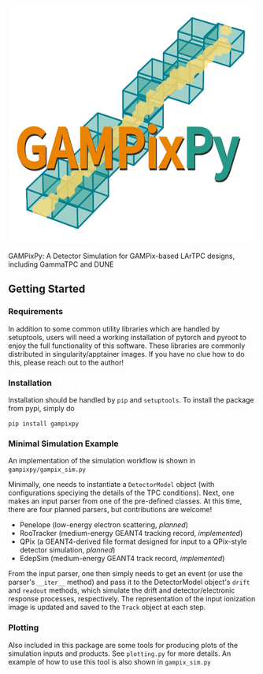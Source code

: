 <img alt="GAMPixPy" src="docs/gampixpy_logo.png" height="480" />

GAMPixPy: A Detector Simulation for GAMPix-based LArTPC designs, including GammaTPC and DUNE

## Getting Started

### Requirements

In addition to some common utility libraries which are handled by setuptools, users will need a working installation of pytorch and pyroot to enjoy the full functionality of this software.  These libraries are commonly distributed in singularity/apptainer images.  If you have no clue how to do this, please reach out to the author!

### Installation

Installation should be handled by `pip` and `setuptools`.  To install the package from pypi, simply do

```
pip install gampixpy
```

### Minimal Simulation Example

An implementation of the simulation workflow is shown in `gampixpy/gampix_sim.py`

Minimally, one needs to instantiate a `DetectorModel` object (with configurations speciying the details of the TPC conditions).  Next, one makes an input parser from one of the pre-defined classes.  At this time, there are four planned parsers, but contributions are welcome!

  - Penelope (low-energy electron scattering, *planned*)
  - RooTracker (medium-energy GEANT4 tracking record, *implemented*)
  - QPix (a GEANT4-derived file format designed for input to a QPix-style detector simulation, *planned*)
  - EdepSim (medium-energy GEANT4 track record, *implemented*)

From the input parser, one then simply needs to get an event (or use the parser's `__iter__` method) and pass it to the DetectorModel object's `drift` and `readout` methods, which simulate the drift and detector/electronic response processes, respectively.  The representation of the input ionization image is updated and saved to the `Track` object at each step.

### Plotting

Also included in this package are some tools for producing plots of the simulation inputs and products.  See `plotting.py` for more details.  An example of how to use this tool is also shown in `gampix_sim.py`